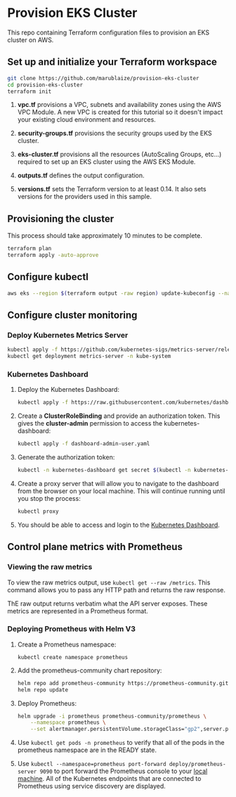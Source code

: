 # Provision EKS Cluster

This repo containing Terraform configuration files to provision an EKS cluster on AWS.

## Set up and initialize your Terraform workspace

```bash
git clone https://github.com/marublaize/provision-eks-cluster
cd provision-eks-cluster
terraform init
```

1. **vpc.tf** provisions a VPC, subnets and availability zones using the AWS VPC Module. A new VPC is created for this tutorial so it doesn't impact your existing cloud environment and resources.

2. **security-groups.tf** provisions the security groups used by the EKS cluster.

3. **eks-cluster.tf** provisions all the resources (AutoScaling Groups, etc...) required to set up an EKS cluster using the AWS EKS Module.

4. **outputs.tf** defines the output configuration.

5. **versions.tf** sets the Terraform version to at least 0.14. It also sets versions for the providers used in this sample.

## Provisioning the cluster

This process should take approximately 10 minutes to be complete.

```bash
terraform plan
terraform apply -auto-approve
```

## Configure kubectl

```bash
aws eks --region $(terraform output -raw region) update-kubeconfig --name $(terraform output -raw cluster_name)
```

## Configure cluster monitoring

### Deploy Kubernetes Metrics Server

```bash
kubectl apply -f https://github.com/kubernetes-sigs/metrics-server/releases/latest/download/components.yaml
kubectl get deployment metrics-server -n kube-system
```

### Kubernetes Dashboard

1. Deploy the Kubernetes Dashboard:

    ```bash
    kubectl apply -f https://raw.githubusercontent.com/kubernetes/dashboard/v2.4.0/aio/deploy/recommended.yaml
    ```

2. Create a **ClusterRoleBinding** and provide an authorization token. This gives the **cluster-admin** permission to access the kubernetes-dashboard:

    ```bash
    kubectl apply -f dashboard-admin-user.yaml
    ```

3. Generate the authorization token:

    ```bash
    kubectl -n kubernetes-dashboard get secret $(kubectl -n kubernetes-dashboard get sa/admin-user -o jsonpath="{.secrets[0].name}") -o go-template="{{.data.token | base64decode}}"
    ```

4. Create a proxy server that will allow you to navigate to the dashboard from the browser on your local machine. This will continue running until you stop the process:

    ```bash
    kubectl proxy
    ```

5. You should be able to access and login to the [Kubernetes Dashboard](http://127.0.0.1:8001/api/v1/namespaces/kubernetes-dashboard/services/https:kubernetes-dashboard:/proxy/).

## Control plane metrics with Prometheus

### Viewing the raw metrics

To view the raw metrics output, use ```kubectl get --raw /metrics```. This command allows you to pass any HTTP path and returns the raw response.

ThE raw output returns verbatim what the API server exposes. These metrics are represented in a Prometheus format.

### Deploying Prometheus with Helm V3

1. Create a Prometheus namespace:

    ```kubectl create namespace prometheus```

2. Add the prometheus-community chart repository:

    ```bash
    helm repo add prometheus-community https://prometheus-community.github.io/helm-charts
    helm repo update
    ```

3. Deploy Prometheus:

    ```bash
    helm upgrade -i prometheus prometheus-community/prometheus \
        --namespace prometheus \
        --set alertmanager.persistentVolume.storageClass="gp2",server.persistentVolume.storageClass="gp2"
    ```

4. Use ```kubectl get pods -n prometheus``` to verify that all of the pods in the prometheus namespace are in the READY state.

5. Use ```kubectl --namespace=prometheus port-forward deploy/prometheus-server 9090``` to port forward the Prometheus console to your [local machine](localhost:9090). All of the Kubernetes endpoints that are connected to Prometheus using service discovery are displayed.

